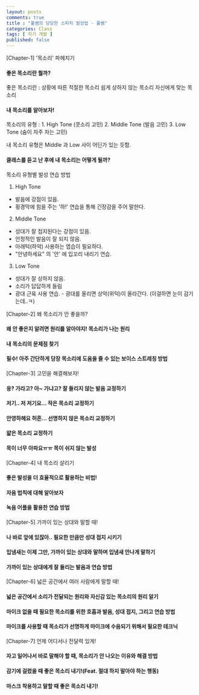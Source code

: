 ```yaml
---
layout: posts
comments: true
title : "풀쌤의 당당한 스피치 발성법 - 풀쌤"
categories: Class
tags: [ 자기 개발 ]
published: false
---
```


[Chapter-1] '목소리' 파헤치기

#### 좋은 목소리란 뭘까?

좋은 목소리란
 : 상황에 따른 적절한 목소리
   쉽게 상하지 않는 목소리
   자신에게 맞는 목소리

#### 내 목소리를 알아보자!

목소리의 유형
 : 1. High Tone (콧소리 고민)
   2. Middle Tone (발음 고민)
   3. Low Tone (숨이 자주 차는 고민)

내 목소리 유형은 Middle 과 Low 사이 어딘가 있는 듯함.

#### 클래스를 듣고 난 후에 내 목소리는 어떻게 될까?

목소리 유형별 발성 연습 방법
1. High Tone
  - 발음에 강점이 있음.
  - 횡경막에 힘을 주는 '하!' 연습을 통해 긴장감을 주어 말한다.

2. Middle Tone
  - 성대가 잘 접지된다는 강점이 있음.
  - 안정적인 발음이 잘 되지 않음.
  - 아래턱(하악) 사용하는 엽습이 필요하다.
  - "안녕하세요" 의 '안' 에 입꼬리 내리기 연습.

3. Low Tone
  - 성대가 잘 상하지 않음.
  - 소리가 답답하게 들림
  - 광대 근육 사용 연습. - 광대를 올리면 상악(위턱)이 올라간다. (이걸하면 눈이 감기는데..ㅋ) 

[Chapter-2] 왜 목소리가 안 좋을까?

#### 왜 안 좋은지 알려면 원리를 알아야지! 목소리가 나는 원리

#### 내 목소리의 문제점 찾기

#### 필수! 아주 간단하게 당장 목소리에 도움을 줄 수 있는 보이스 스트레칭 방법

[Chapter-3] 고민을 해결해보자!

#### 응? 가라고? 아~ 가냐고? 잘 들리지 않는 발음 교정하기

#### 저기.. 저 저기요... 작은 목소리 교정하기

#### 안영하헤요 허흔... 선명하지 않은 목소리 교정하기

#### 얇은 목소리 교정하기

#### 목이 너무 아파요ㅠㅠ 목이 쉬지 않는 발성

[Chapter-4] 내 목소리 살리기

#### 좋은 발성을 더 효율적으로 활용하는 비법!

#### 자음 법칙에 대해 알아보자

#### 녹음 어플을 활용한 연습 방법

[Chapter-5] 가까이 있는 상대와 말할 때!

#### 나 바로 앞에 있잖아.. 필요한 만큼만 성대 접지 시키기

#### 입냄새는 이제 그만, 가까이 있는 상대와 말하며 입냄새 안나게 말하기

#### 가까이 있는 상대에게 잘 들리는 발음과 연습 방법

[Chapter-6] 넓은 공간에서 여러 사람에게 말할 때!

#### 넓은 공간에서 소리가 전달되는 원리와 자신감 있는 목소리의 원리 알기

#### 마이크 없을 때 필요한 목소리를 위한 호흡과 발음, 성대 접지, 그리고 연습 방법

#### 마이크를 사용할 때 목소리가 선명하게 마이크에 수음되기 위해서 필요한 테크닉

[Chapter-7] 언제 어디서나 전달력 있게!

#### 자고 일어나서 바로 말해야 할 때, 목소리가 안 나오는 이유와 해결 방법

#### 감기에 걸렸을 때 좋은 목소리 내기!(Feat. 절대 하지 말아야 하는 행동)

#### 마스크 착용하고 말할 때 좋은 목소리 내기!

